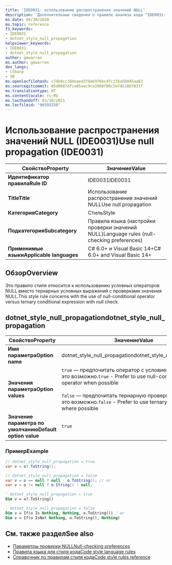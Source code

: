 ```yaml
---
title: 'IDE0031: использование распространения значений NULL'
description: 'Дополнительные сведения о правиле анализа кода "IDE0031: использование распространения значений NULL"'
ms.date: 09/30/2020
ms.topic: reference
f1_keywords:
- IDE0031
- dotnet_style_null_propagation
helpviewer_keywords:
- IDE0031
- dotnet_style_null_propagation
author: gewarren
ms.author: gewarren
dev_langs:
- CSharp
- VB
ms.openlocfilehash: c74b4cc16deaed370eb976bc4fc1f6a5b045aa62
ms.sourcegitcommit: 05d0087dfca85aac9ca2960f86c5efd218bf833f
ms.translationtype: HT
ms.contentlocale: ru-RU
ms.lasthandoff: 03/30/2021
ms.locfileid: "96593250"
---
```

# <a name="use-null-propagation-ide0031"></a><span data-ttu-id="eaa72-103">Использование распространения значений NULL (IDE0031)</span><span class="sxs-lookup"><span data-stu-id="eaa72-103">Use null propagation (IDE0031)</span></span>

|<span data-ttu-id="eaa72-104">Свойство</span><span class="sxs-lookup"><span data-stu-id="eaa72-104">Property</span></span>|<span data-ttu-id="eaa72-105">Значение</span><span class="sxs-lookup"><span data-stu-id="eaa72-105">Value</span></span>|
|-|-|
| <span data-ttu-id="eaa72-106">**Идентификатор правила**</span><span class="sxs-lookup"><span data-stu-id="eaa72-106">**Rule ID**</span></span> | <span data-ttu-id="eaa72-107">IDE0031</span><span class="sxs-lookup"><span data-stu-id="eaa72-107">IDE0031</span></span> |
| <span data-ttu-id="eaa72-108">**Title**</span><span class="sxs-lookup"><span data-stu-id="eaa72-108">**Title**</span></span> | <span data-ttu-id="eaa72-109">Использование распространения значений NULL</span><span class="sxs-lookup"><span data-stu-id="eaa72-109">Use null propagation</span></span> |
| <span data-ttu-id="eaa72-110">**Категория**</span><span class="sxs-lookup"><span data-stu-id="eaa72-110">**Category**</span></span> | <span data-ttu-id="eaa72-111">Стиль</span><span class="sxs-lookup"><span data-stu-id="eaa72-111">Style</span></span> |
| <span data-ttu-id="eaa72-112">**Подкатегория**</span><span class="sxs-lookup"><span data-stu-id="eaa72-112">**Subcategory**</span></span> | <span data-ttu-id="eaa72-113">Правила языка (настройки проверки значений NULL)</span><span class="sxs-lookup"><span data-stu-id="eaa72-113">Language rules (null-checking preferences)</span></span> |
| <span data-ttu-id="eaa72-114">**Применимые языки**</span><span class="sxs-lookup"><span data-stu-id="eaa72-114">**Applicable languages**</span></span> | <span data-ttu-id="eaa72-115">C# 6.0+ и Visual Basic 14+</span><span class="sxs-lookup"><span data-stu-id="eaa72-115">C# 6.0+ and Visual Basic 14+</span></span> |

## <a name="overview"></a><span data-ttu-id="eaa72-116">Обзор</span><span class="sxs-lookup"><span data-stu-id="eaa72-116">Overview</span></span>

<span data-ttu-id="eaa72-117">Это правило стиля относится к использованию условных операторов NULL вместо тернарных условных выражений с проверками значения NULL.</span><span class="sxs-lookup"><span data-stu-id="eaa72-117">This style rule concerns with the use of null-conditional operator versus ternary conditional expression with null check.</span></span>

## <a name="dotnet_style_null_propagation"></a><span data-ttu-id="eaa72-118">dotnet_style_null_propagation</span><span class="sxs-lookup"><span data-stu-id="eaa72-118">dotnet_style_null_propagation</span></span>

|<span data-ttu-id="eaa72-119">Свойство</span><span class="sxs-lookup"><span data-stu-id="eaa72-119">Property</span></span>|<span data-ttu-id="eaa72-120">Значение</span><span class="sxs-lookup"><span data-stu-id="eaa72-120">Value</span></span>|
|-|-|
| <span data-ttu-id="eaa72-121">**Имя параметра**</span><span class="sxs-lookup"><span data-stu-id="eaa72-121">**Option name**</span></span> | <span data-ttu-id="eaa72-122">dotnet_style_null_propagation</span><span class="sxs-lookup"><span data-stu-id="eaa72-122">dotnet_style_null_propagation</span></span>
| <span data-ttu-id="eaa72-123">**Значения параметра**</span><span class="sxs-lookup"><span data-stu-id="eaa72-123">**Option values**</span></span> | <span data-ttu-id="eaa72-124">`true` — предпочитать оператор с условием NULL, когда это возможно.</span><span class="sxs-lookup"><span data-stu-id="eaa72-124">`true` - Prefer to use null-conditional operator when possible</span></span><br /><br /><span data-ttu-id="eaa72-125">`false` — предпочитать тернарную проверку NULL, когда это возможно.</span><span class="sxs-lookup"><span data-stu-id="eaa72-125">`false` - Prefer to use ternary null checking where possible</span></span> |
| <span data-ttu-id="eaa72-126">**Значение параметра по умолчанию**</span><span class="sxs-lookup"><span data-stu-id="eaa72-126">**Default option value**</span></span> | `true` |

### <a name="example"></a><span data-ttu-id="eaa72-127">Пример</span><span class="sxs-lookup"><span data-stu-id="eaa72-127">Example</span></span>

```csharp
// dotnet_style_null_propagation = true
var v = o?.ToString();

// dotnet_style_null_propagation = false
var v = o == null ? null : o.ToString(); // or
var v = o != null ? o.String() : null;
```

```vb
' dotnet_style_null_propagation = true
Dim v = o?.ToString()

' dotnet_style_null_propagation = false
Dim v = If(o Is Nothing, Nothing, o.ToString()) ' or
Dim v = If(o IsNot Nothing, o.ToString(), Nothing)
```

## <a name="see-also"></a><span data-ttu-id="eaa72-128">См. также раздел</span><span class="sxs-lookup"><span data-stu-id="eaa72-128">See also</span></span>

- [<span data-ttu-id="eaa72-129">Параметры проверки NULL</span><span class="sxs-lookup"><span data-stu-id="eaa72-129">Null-checking preferences</span></span>](null-checking-preferences.md)
- [<span data-ttu-id="eaa72-130">Правила языка для стиля кода</span><span class="sxs-lookup"><span data-stu-id="eaa72-130">Code style language rules</span></span>](language-rules.md)
- [<span data-ttu-id="eaa72-131">Справочник по правилам стиля кода</span><span class="sxs-lookup"><span data-stu-id="eaa72-131">Code style rules reference</span></span>](index.md)
